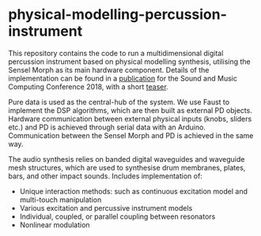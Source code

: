# physical-modelling-percussion-instrument

This repository contains the code to run a multidimensional digital percussion instrument based on physical modelling synthesis, utilising the Sensel Morph as its main hardware component. Details of the implementation can be found in a [publication](https://zenodo.org/record/1422605#.W-Gc4npKh25) for the Sound and Music Computing Conference 2018, with a short [teaser](https://www.youtube.com/watch?v=bZT4uirgQBM).

Pure data is used as the central-hub of the system. We use Faust to implement the DSP algorithms, which are then built as external PD objects. Hardware communication between external physical inputs (knobs, sliders etc.) and PD is achieved through serial data with an Arduino. Communication between the Sensel Morph and PD is achieved in the same way.

The audio synthesis relies on banded digital waveguides and waveguide mesh structures, which are used to synthesise drum membranes, plates, bars, and other impact sounds. Includes implementation of:
- Unique interaction methods: such as continuous excitation model and multi-touch manipulation
- Various excitation and percussive instrument models
- Individual, coupled, or parallel coupling between resonators 
- Nonlinear modulation
